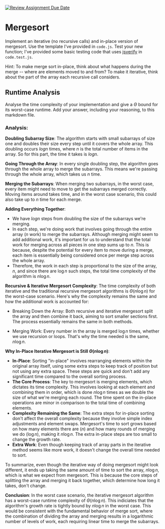 [![Review Assignment Due Date](https://classroom.github.com/assets/deadline-readme-button-24ddc0f5d75046c5622901739e7c5dd533143b0c8e959d652212380cedb1ea36.svg)](https://classroom.github.com/a/1uurLsu5)
# Mergesort

Implement an iterative (no recursive calls) and in-place version of mergesort.
Use the template I've provided in `code.js`. Test your new function; I've
provided some basic testing code that uses
[jsverify](https://jsverify.github.io/) in `code.test.js`.

Hint: To make merge sort in-place, think about what happens during the merge --
where are elements moved to and from? To make it iterative, think about the
part of the array each recursive call considers.

## Runtime Analysis

Analyse the time complexity of your implementation and give a $\Theta$ bound for
its worst-case runtime. Add your answer, including your reasoning, to this
markdown file.

### Analysis:

**Doubling Subarray Size**: The algorithm starts with small subarrays of size one and doubles their size every step until it covers the whole array. This doubling occurs $log n$ times, where $n$ is the total number of items in the array. So for this part, the time it takes is $log n$.

**Going Through the Array**: In every single doubling step, the algorithm goes through the whole array to merge the subarrays. This means we're passing through the whole array, which takes us $n$ time. 

**Merging the Subarrays**: When merging two subarrays, in the worst case, every item might need to move to get the subarrays merged correctly. Moving items around takes time, and in the worst case scenario, this could also take up to $n$ time for each merge.

**Adding Everything Together**:
- We have $log n$ steps from doubling the size of the subarrays we're merging.
- In each step, we're doing work that involves going through the entire array ($n$ work) to merge the subarrays. Although merging might seem to add additional work, it's important for us to understand that the total work for merging across all pieces in one step sums up to $n$. This is because, despite the potential for every item to move during a merge, each item is essentially being considered once per merge step across the whole array.
- Therefore, the work in each step is proportional to the size of the array, $n$, and since there are $\log n$ such steps, the total time complexity of the algorithm is $n \log n$.

**Recursive & Iterative Mergesort Complexity**:
  The time complexity of both iterative and the traditional recursive mergesort algorithms is $\Theta(n \log n)$ for the worst-case scenario. Here's why the complexity remains the same and how the additional work is accounted for:
  - Breaking Down the Array: Both recursive and iterative mergesort split the array and then combine it back, aiming to sort smaller sections first. The process essentially remains the same in both methods.

  - Merging Work: Every number in the array is merged $\log n$ times, whether we use recursion or loops. That's why the time needed is the same, $n \log n$.
    
**Why In-Place Iterative Mergesort is Still $\Theta(n \log n)$**:
  - **In-Place**: Sorting "in-place" involves rearranging elements within the original array itself, using some extra steps to keep track of position but not using any extra space. These steps are quick and don't add any significant time compared to the overall sorting process.
  - **The Core Process**: The key to mergesort is merging elements, which dictates its time complexity. This involves looking at each element and combining them in order, which is done $n \log n$ times as we double the size of what we're merging each round. The time spent on the in-place operations are minor in comparison to the total time of combining elements.
  - **Complexity Remaining the Same**: The extra steps for in-place sorting don't affect the overall complexity because they involve simple index adjustments and element swaps. Mergesort's time to sort grows based on how many elements there are ($n$) and how many rounds of merging we do ($\log n$), making it $n \log n$. The extra in-place steps are too small to change the growth rate. 
  - **Extra Work**: Even though keeping track of array parts in the iterative method seems like more work, it doesn't change the overall time needed to sort.
  
  To summarize, even though the iterative way of doing mergesort might look different, it ends up taking the same amount of time to sort the array, $n \log n$, which is what we expect from mergesort. This is because the core steps of        splitting the array and merging it back together, which determine how long it takes, don't change.

**Conclusion**:
In the worst case scenario, the iterative mergesort algorithm has a worst-case runtime complexity of $\Theta(n \log n)$. This indiciates that the algorithm's growth rate is tightly bound by $n \log n$ in the worst case. This would be consistent with the fundamental behavior of merge sort, where the combination of dividing the array and merging results in a logarithmic number of levels of work, each requiring linear time to merge the subarrays.
